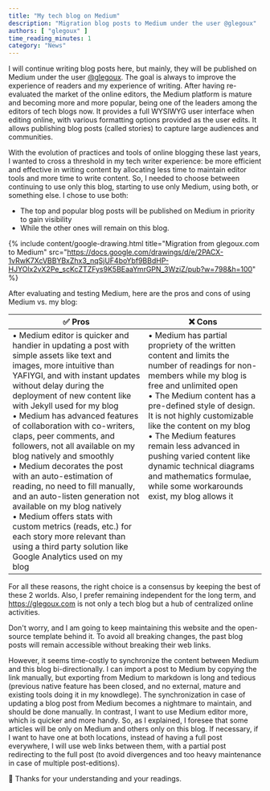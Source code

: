 ```yaml
---
title: "My tech blog on Medium"
description: "Migration blog posts to Medium under the user @glegoux"
authors: [ "glegoux" ]
time_reading_minutes: 1
category: "News"
---
```


I will continue writing blog posts here, but mainly, they will be published on Medium under the user [@glegoux](https://medium.com/@glegoux). The goal is always to improve the experience of readers and my experience of writing. After having re-evaluated the market of the online editors, the Medium platform is mature and becoming more and more popular, being one of the leaders among the editors of tech blogs now. It provides a full WYSIWYG user interface when editing online, with various formatting options provided as the user edits. It allows publishing blog posts (called stories) to capture large audiences and communities.

With the evolution of practices and tools of online blogging these last years, I wanted to cross a threshold in my tech writer experience: be more efficient and effective in writing content by allocating less time to maintain editor tools and more time to write content. So, I needed to choose between continuing to use only this blog, starting to use only Medium, using both, or something else. I chose to use both:

* The top and popular blog posts will be published on Medium in priority to gain visibility
* While the other ones will remain on this blog.

{% include content/google-drawing.html 
  title="Migration from glegoux.com to Medium" 
  src="https://docs.google.com/drawings/d/e/2PACX-1vRwK7XcVBBYBxZhx3_nqSjUF4boYbf9BBdHP-HJYOlx2vX2Pe_scKcZTZFys9K5BEaaYmrGPN_3WziZ/pub?w=798&h=100" 
%}

After evaluating and testing Medium, here are the pros and cons of using Medium vs. my blog:

<table>
  <thead>
    <tr class="text-center">
      <th>✅ Pros</th>
      <th>❌ Cons</th>
    </tr>
  </thead>
  <tr>
    <td style="vertical-align: top;">
• Medium editor is quicker and handier in updating a post with simple assets like text and images, more intuitive than YAFIYGI, and with instant updates without delay during the deployment of new content like with Jekyll used for my blog<br>
• Medium has advanced features of collaboration with co-writers, claps, peer comments, and followers, not all available on my blog natively and smoothly<br>
• Medium decorates the post with an auto-estimation of reading, no need to fill manually, and an auto-listen generation not available on my blog natively<br>
• Medium offers stats with custom metrics (reads, etc.) for each story more relevant than using a third party solution like Google Analytics used on my blog
    </td>
    <td style="vertical-align: top;">
• Medium has partial propriety of the written content and limits the number of readings for non-members while my blog is free and unlimited open<br>
• The Medium content has a pre-defined style of design. It is not highly customizable like the content on my blog<br>
• The Medium features remain less advanced in pushing varied content like dynamic technical diagrams and mathematics formulae, while some workarounds exist, my blog allows it
    </td>
  </tr>
</table>

For all these reasons, the right choice is a consensus by keeping the best of these 2 worlds. Also, I prefer remaining independent for the long term,
and <https://glegoux.com> is not only a tech blog but a hub of centralized online activities.

Don't worry, and I am going to keep maintaining this website and the open-source template behind it. To avoid all breaking changes, the past blog posts will remain accessible without breaking their web links.

However, it seems time-costly to synchronize the content between Medium and this blog bi-directionally. I can import a post to Medium by copying the link manually, but exporting from Medium to markdown is long and tedious (previous native feature has been closed, and no external, mature and existing tools doing it in my knowdlege). The synchronization in case of updating a blog post from Medium becomes a nightmare to maintain, and should be done manually. In contrast, I want to use Medium editor more, which is quicker and more handy. So, as I explained, I foresee that some articles will be only on Medium and others only on this blog. If necessary, if I want to have one at both locations, instead of having a full post everywhere, I will use web links between them, with a partial post redirecting to the full post (to avoid divergences and too heavy maintenance in case of multiple post-editions).

🙏 Thanks for your understanding and your readings.

<div style="height: 200px"></div>
